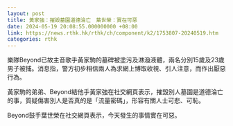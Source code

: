 ```yaml
---
layout: post
title: 黃家強：摧毀墓園道德淪亡　葉世榮：實在可惡
date: 2024-05-19 20:08:55.000000000 +08:00
link: https://news.rthk.hk/rthk/ch/component/k2/1753807-20240519.htm
categories: rthk
---
```


樂隊Beyond已故主音歌手黃家駒的墓碑被塗污及淋潑液體，兩名分別15歲及23歲男子被捕。消息指，警方初步相信兩人為求網上博取收視、引人注意，而作出厭惡行為。

黃家駒的弟弟、Beyond結他手黃家強在社交網頁表示，摧毀別人墓園是道德淪亡的事，質疑傷害別人是否真的是「流量密碼」，形容有關人士可悲、可恥。

Beyond鼓手葉世榮在社交網頁表示，今天發生的事情實在可惡。
